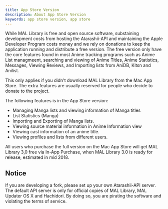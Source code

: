 ```yaml
---
title: App Store Version
description: About App Store Version
keywords: app store version, app store
---
```

While MAL Library is free and open source software, substaining development costs from hosting the Atarashii-API and maintaining the Apple Developer Program costs money and we rely on donations to keep the application running and distribute a free version. The free version only have the core features found in most Anime tracking programs such as Anime List managmeent, searching and viewing of Anime Titles, Anime Statistics, Messages, Viewing Reviews, and Importing lists from AniDB, Kitsn and Anilist.

This only applies if you didn't download MAL Library from the Mac App Store. The extra features are usually reserved for people who decide to donate to the project.

The following features is in the App Store version:
* Managing Manga lists and viewing information of Manga titles
* List Statistics (Manga)
* Importing and Exporting of Manga lists.
* Viewing source material information in Anime Information view
* Viewing cast information of an anime title.
* Viewing profiles and lists from different users.

All users who purchase the full version on the Mac App Store will get MAL Library 3,0 free via In-App Purchase, when MAL Library 3.0 is ready for release, estimated in mid 2018.

## Notice
If you are developing a fork, please set up your own Atarashii-API server. The default API server is only for official copies of MAL Library, MAL Updater OS X and Hachidori. By doing so, you are pirating the software and violating the terms of service.
